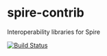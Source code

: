 spire-contrib
=============

Interoperability libraries for Spire

[![Build Status](https://travis-ci.org/typelevel/spire-contrib.png?branch=master)](http://travis-ci.org/typelevel/spire-contrib)
